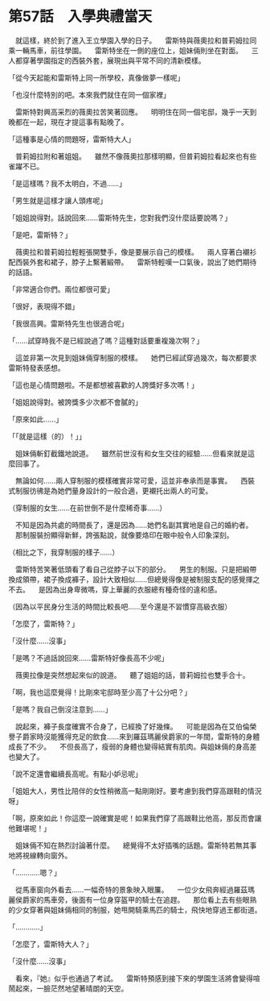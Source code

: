 # 第57話　入學典禮當天

　就這樣，終於到了進入王立學園入學的日子。
　雷斯特與薇奧拉和普莉姆拉同乘一輛馬車，前往學園。
　雷斯特坐在一側的座位上，姐妹倆則坐在對面。
　三人都穿著學園指定的西裝外套，展現出與平常不同的清新模樣。

「從今天起能和雷斯特上同一所學校，真像做夢一樣呢」

「也沒什麼特別的吧。本來我們就住在同一個家裡」

　雷斯特對興高采烈的薇奧拉苦笑著回應。
　明明住在同一個宅邸，幾乎一天到晚都在一起，現在才提這事有點晚了。

「這種事是心情的問題呀，雷斯特大人」

　普莉姆拉附和著姐姐。
　雖然不像薇奧拉那樣明顯，但普莉姆拉看起來也有些雀躍不已。

「是這樣嗎？我不太明白，不過……」

「男生就是這樣才讓人頭疼呢」

「姐姐說得對。話說回來……雷斯特先生，您對我們沒什麼話要說嗎？」

「是吧，雷斯特？」

　薇奧拉和普莉姆拉輕輕張開雙手，像是要展示自己的模樣。
　兩人穿著白襯衫配西裝外套和裙子，脖子上繫著緞帶。
　雷斯特輕嘆一口氣後，說出了她們期待的話語。

「非常適合你們。兩位都很可愛」

「很好，表現得不錯」

「我很高興。雷斯特先生也很適合呢」

「……試穿時我不是已經說過了嗎？這種對話要重複幾次啊？」

　這並非第一次見到姐妹倆穿制服的模樣。
　她們已經試穿過幾次，每次都要求雷斯特發表感想。

「這也是心情問題啦。不是都想被喜歡的人誇獎好多次嗎！」

「姐姐說得對。被誇獎多少次都不會膩的」

「原來如此……」

「「就是這樣（的）！」」

　姐妹倆斬釘截鐵地說道。
　雖然前世沒有和女生交往的經驗……但看來就是這麼回事了。

　無論如何……兩人穿制服的模樣確實非常可愛，這並非奉承而是事實。
　西裝式制服彷彿是為她們量身設計的一般合適，更襯托出兩人的可愛。

（穿制服的女生……在前世倒不是什麼稀奇事……）

　不知是因為共處的時間長了，還是因為……她們名副其實地是自己的婚約者。
　那制服裝扮顯得新鮮，誇張點說，就像要烙印在眼中般令人印象深刻。

（相比之下，我穿制服的樣子……）

　雷斯特苦笑著低頭看了看自己從脖子以下的部分。
　男生的制服。只是把緞帶換成領帶，裙子換成褲子，設計大致相似……但總覺得像是被制服支配的感覺揮之不去。
　是因為出身卑微嗎，穿上華麗的衣服總有種奇怪的違和感。

（因為以平民身分生活的時間比較長吧……至今還是不習慣穿高級衣服）

「怎麼了，雷斯特？」

「沒什麼……沒事」

「是嗎？不過話說回來……雷斯特好像長高不少呢」

　薇奧拉像是突然想起來似的說道。
　聽了姐姐的話，普莉姆拉也雙手合十。

「啊，我也這麼覺得！比剛來宅邸時至少高了十公分吧？」

「是嗎？我自己倒沒注意到……」

　說起來，褲子長度確實不合身了，已經換了好幾條。
　可能是因為在艾伯倫榮譽子爵家時沒能獲得充足的飲食……來到羅茲瑪麗侯爵家的一年間，雷斯特的身體成長了不少。
　不但長高了，瘦弱的身體也變得結實有肌肉。與姐妹倆的身高差也變大了。

「說不定還會繼續長高呢。有點小妒忌呢」

「姐姐大人，男性比陪伴的女性稍微高一點剛剛好。要考慮到我們穿高跟鞋的情況呀」

「啊，原來如此！你這麼一說確實是呢！如果我們穿了高跟鞋比他高，那反而會讓他難堪呢！」

　姐妹倆不知在熱烈討論著什麼。
　總覺得不太好插嘴的話題。雷斯特若無其事地將視線轉向窗外。

「…………嗯？」

　從馬車窗向外看去……一幅奇特的景象映入眼簾。
　一位少女飛奔經過羅茲瑪麗侯爵家的馬車旁，後面有一位身穿盔甲的騎士在追趕。
　那位看上去有些眼熟的少女穿著與姐妹倆相同的制服，她甩開騎乘馬匹的騎士，飛快地穿過王都街道。

「…………」

「怎麼了，雷斯特大人？」

「沒什麼……沒事」

　看來，『她』似乎也通過了考試。
　雷斯特預感到接下來的學園生活將會變得喧鬧起來，一臉茫然地望著晴朗的天空。
